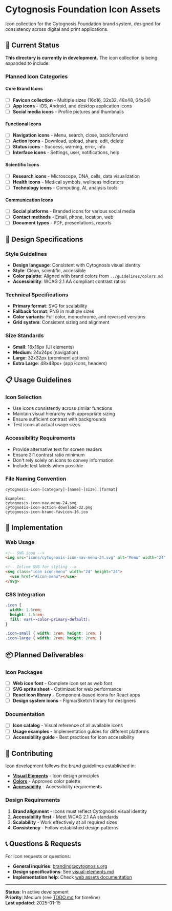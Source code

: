 # Cytognosis Foundation Icon Assets

Icon collection for the Cytognosis Foundation brand system, designed for consistency across digital and print applications.

## 🚧 Current Status

**This directory is currently in development.** The icon collection is being expanded to include:

### Planned Icon Categories

#### Core Brand Icons
- [ ] **Favicon collection** - Multiple sizes (16x16, 32x32, 48x48, 64x64)
- [ ] **App icons** - iOS, Android, and desktop application icons
- [ ] **Social media icons** - Profile pictures and thumbnails

#### Functional Icons
- [ ] **Navigation icons** - Menu, search, close, back/forward
- [ ] **Action icons** - Download, upload, share, edit, delete
- [ ] **Status icons** - Success, warning, error, info
- [ ] **Interface icons** - Settings, user, notifications, help

#### Scientific Icons
- [ ] **Research icons** - Microscope, DNA, cells, data visualization
- [ ] **Health icons** - Medical symbols, wellness indicators
- [ ] **Technology icons** - Computing, AI, analysis tools

#### Communication Icons
- [ ] **Social platforms** - Branded icons for various social media
- [ ] **Contact methods** - Email, phone, location, web
- [ ] **Document types** - PDF, presentations, reports

## 🎨 Design Specifications

### Style Guidelines
- **Design language**: Consistent with Cytognosis visual identity
- **Style**: Clean, scientific, accessible
- **Color palette**: Aligned with brand colors from `../guidelines/colors.md`
- **Accessibility**: WCAG 2.1 AA compliant contrast ratios

### Technical Specifications
- **Primary format**: SVG for scalability
- **Fallback format**: PNG in multiple sizes
- **Color variants**: Full color, monochrome, and reversed versions
- **Grid system**: Consistent sizing and alignment

### Size Standards
- **Small**: 16x16px (UI elements)
- **Medium**: 24x24px (navigation)
- **Large**: 32x32px (prominent actions)
- **Extra Large**: 48x48px+ (app icons, headers)

## 📋 Usage Guidelines

### Icon Selection
- Use icons consistently across similar functions
- Maintain visual hierarchy with appropriate sizing
- Ensure sufficient contrast with backgrounds
- Test icons at actual usage sizes

### Accessibility Requirements
- Provide alternative text for screen readers
- Ensure 3:1 contrast ratio minimum
- Don't rely solely on icons to convey information
- Include text labels when possible

### File Naming Convention
```
cytognosis-icon-[category]-[name]-[size].[format]

Examples:
cytognosis-icon-nav-menu-24.svg
cytognosis-icon-action-download-32.png
cytognosis-icon-brand-favicon-16.ico
```

## 🔧 Implementation

### Web Usage
```html
<!-- SVG icon -->
<img src="icons/cytognosis-icon-nav-menu-24.svg" alt="Menu" width="24" height="24">

<!-- Inline SVG for styling -->
<svg class="icon icon-menu" width="24" height="24">
  <use href="#icon-menu"></use>
</svg>
```

### CSS Integration
```css
.icon {
  width: 1.5rem;
  height: 1.5rem;
  fill: var(--color-primary-default);
}

.icon-small { width: 1rem; height: 1rem; }
.icon-large { width: 2rem; height: 2rem; }
```

## 📦 Planned Deliverables

### Icon Packages
- [ ] **Web icon font** - Complete icon set as web font
- [ ] **SVG sprite sheet** - Optimized for web performance
- [ ] **React icon library** - Component-based icons for React apps
- [ ] **Design system icons** - Figma/Sketch library for designers

### Documentation
- [ ] **Icon catalog** - Visual reference of all available icons
- [ ] **Usage examples** - Implementation guides for different platforms
- [ ] **Accessibility guide** - Best practices for icon accessibility

## 🚀 Contributing

Icon development follows the brand guidelines established in:
- **[Visual Elements](../../guidelines/visual-elements.md)** - Icon design principles
- **[Colors](../../guidelines/colors.md)** - Approved color palette
- **[Accessibility](../../guidelines/accessibility.md)** - Accessibility requirements

### Design Requirements
1. **Brand alignment** - Icons must reflect Cytognosis visual identity
2. **Accessibility first** - Meet WCAG 2.1 AA standards
3. **Scalability** - Work effectively at all required sizes
4. **Consistency** - Follow established design patterns

## 📞 Questions & Requests

For icon requests or questions:
- **General inquiries**: branding@cytognosis.org
- **Design specifications**: See [visual-elements.md](../../guidelines/visual-elements.md)
- **Implementation help**: Check [web assets documentation](../../web/README.md)

---

**Status**: In active development  
**Priority**: Medium (see [TODO.md](../../TODO.md) for timeline)  
**Last updated**: 2025-01-15
